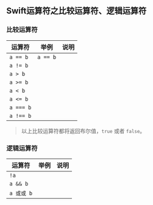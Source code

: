 ## Swift运算符之比较运算符、逻辑运算符

### 比较运算符
| 运算符 | 举例 | 说明 |
|---|---|---|
|  `a == b`  |   `a == b`   |    |
|  `a != b`  |    |    |
|  `a > b`  |    |    |
|  `a >= b`  |    |    |
|  `a < b`  |    |    |
|  `a <= b`  |    |    |
|  `a === b`  |    |    |
|  `a !== b`  |    |    |

> 以上比较运算符都将返回布尔值，`true` 或者 `false`。


### 逻辑运算符

| 运算符 | 举例 | 说明 |
|---|---|---|
|  `!a`  |    |    |
|  `a && b`  |    |    |
|  `a 或或 b`  |    |    |







